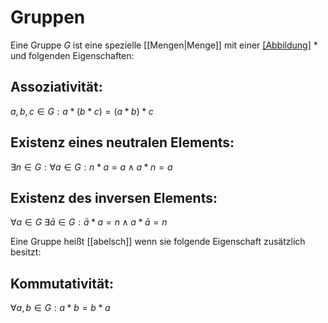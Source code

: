 # Gruppen
Eine Gruppe $G$ ist eine spezielle [[Mengen|Menge]] mit einer [[Abbildung]](Verknüpfung) $*$ und folgenden Eigenschaften:

## Assoziativität: 
$a,b,c \in G: a*(b*c)=(a*b)*c$
## Existenz eines neutralen Elements: 
$\exists n\in G:\forall a\in G: n*a=a \land a*n=a$
## Existenz des inversen Elements: 
$\forall a \in G \ \exists \bar{a} \in G:\bar{a}*a=n\land a*\bar{a}=n$

Eine Gruppe heißt [[abelsch]] wenn sie folgende Eigenschaft zusätzlich besitzt:
## Kommutativität: 
$\forall a,b \in G:a*b=b*a$
